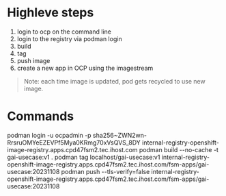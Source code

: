 # Highleve steps

1. login to ocp on the command line
2. login to the registry via podman login
3. build
4. tag
5. push image
6. create a new app in OCP using the imagestream 

> Note: each time image is updated, pod gets recycled to use new image. 

# Commands

podman login -u ocpadmin -p sha256~ZWN2wn-RrsruOMYeEZEVPf5Mya0KRmg70xVsQVS_8DY internal-registry-openshift-image-registry.apps.cpd47fsm2.tec.ihost.com
podman build --no-cache -t gai-usecase:v1 .
podman tag localhost/gai-usecase:v1 internal-registry-openshift-image-registry.apps.cpd47fsm2.tec.ihost.com/fsm-apps/gai-usecase:20231108 
podman push --tls-verify=false internal-registry-openshift-image-registry.apps.cpd47fsm2.tec.ihost.com/fsm-apps/gai-usecase:20231108
